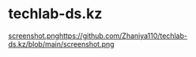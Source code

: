 # techlab-ds.kz
[screenshot.png](https://github.com/Zhaniya110/techlab-ds.kz/blob/main/screenshot.png)https://github.com/Zhaniya110/techlab-ds.kz/blob/main/screenshot.png
